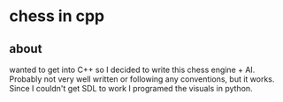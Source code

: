 # chess in cpp

## about
wanted to get into C++ so I decided to write this chess engine + AI. Probably not very well written or following any conventions, but it works.
Since I couldn't get SDL to work I programed the visuals in python.
